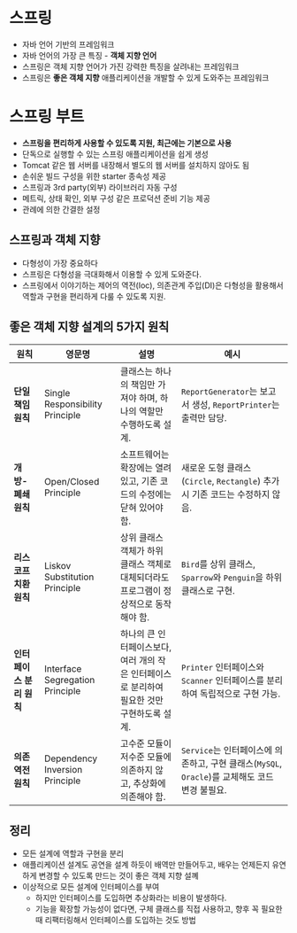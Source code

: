 # 스프링
- 자바 언어 기반의 프레임워크
- 자바 언어의 가장 큰 특징 - **객체 지향 언어**
- 스프링은 객체 지향 언어가 가진 강력한 특징을 살려내는 프레임워크
- 스프링은 **좋은 객체 지향** 애플리케이션을 개발할 수 있게 도와주는 프레임워크

# 스프링 부트
- **스프링을 편리하게 사용할 수 있도록 지원, 최근에는 기본으로 사용**
- 단독으로 실행할 수 있는 스프링 애플리케이션을 쉽게 생성
- Tomcat 같은 웹 서버를 내장해서 별도의 웹 서버를 설치하지 않아도 됨
- 손쉬운 빌드 구성을 위한 starter 종속성 제공
- 스프링과 3rd party(외부) 라이브러리 자동 구성
- 메트릭, 상태 확인, 외부 구성 같은 프로덕션 준비 기능 제공
- 관례에 의한 간결한 설정

## 스프링과 객체 지향 
- 다형성이 가장 중요하다
- 스프링은 다형성을 극대화해서 이용할 수 있게 도와준다.
- 스프링에서 이야기하는 제어의 역전(Ioc), 의존관계 주입(DI)은 다형성을 활용해서 역할과 구현을 편리하게 다룰 수 있도록 지원.

## 좋은 객체 지향 설계의 5가지 원칙
| **원칙**                 | **영문명**                          | **설명**                                                                                   | **예시**                                                                                         |
|--------------------------|-------------------------------------|-------------------------------------------------------------------------------------------|-----------------------------------------------------------------------------------------------|
| **단일 책임 원칙**        | Single Responsibility Principle    | 클래스는 하나의 책임만 가져야 하며, 하나의 역할만 수행하도록 설계.                              | `ReportGenerator`는 보고서 생성, `ReportPrinter`는 출력만 담당.                                |
| **개방-폐쇄 원칙**        | Open/Closed Principle              | 소프트웨어는 확장에는 열려 있고, 기존 코드의 수정에는 닫혀 있어야 함.                          | 새로운 도형 클래스(`Circle`, `Rectangle`) 추가 시 기존 코드는 수정하지 않음.                   |
| **리스코프 치환 원칙**    | Liskov Substitution Principle      | 상위 클래스 객체가 하위 클래스 객체로 대체되더라도 프로그램이 정상적으로 동작해야 함.           | `Bird`를 상위 클래스, `Sparrow`와 `Penguin`을 하위 클래스로 구현.                              |
| **인터페이스 분리 원칙**  | Interface Segregation Principle    | 하나의 큰 인터페이스보다, 여러 개의 작은 인터페이스로 분리하여 필요한 것만 구현하도록 설계.      | `Printer` 인터페이스와 `Scanner` 인터페이스를 분리하여 독립적으로 구현 가능.                   |
| **의존 역전 원칙**        | Dependency Inversion Principle     | 고수준 모듈이 저수준 모듈에 의존하지 않고, 추상화에 의존해야 함.                                | `Service`는 인터페이스에 의존하고, 구현 클래스(`MySQL`, `Oracle`)를 교체해도 코드 변경 불필요.  |


## 정리
- 모든 설계에 역할과 구현을 분리
- 애플리케이션 설계도 공연을 설계 하듯이 배역만 만들어두고, 배우는 언제든지 유연하게 변경할 수 있도록 만드는 것이 좋은 객체 지향 설꼐
- 이상적으로 모든 설계에 인터페이스를 부여 
  - 하지만 인터페이스를 도입하면 추상화라는 비용이 발생하다.
  - 기능을 확장할 가능성이 없다면, 구체 클래스를 직접 사용하고, 향후 꼭 필요한 때 리팩터링해서 인터페이스를 도입하는 것도 방법 
 



